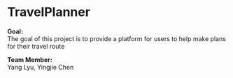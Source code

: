 # TravelPlanner

**Goal:**\
The goal of this project is to provide a platform for users to help make plans for their travel route

**Team Member:**\
Yang Lyu, Yingjie Chen
